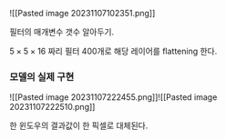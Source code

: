 ![[Pasted image 20231107102351.png]]

필터의 매개변수 갯수 알아두기.

$5\times5\times16$ 짜리 필터 400개로 해당 레이어를 flattening 한다.


### 모델의 실제 구현
![[Pasted image 20231107222455.png]]![[Pasted image 20231107222510.png]]

한 윈도우의 결과값이 한 픽셀로 대체된다.